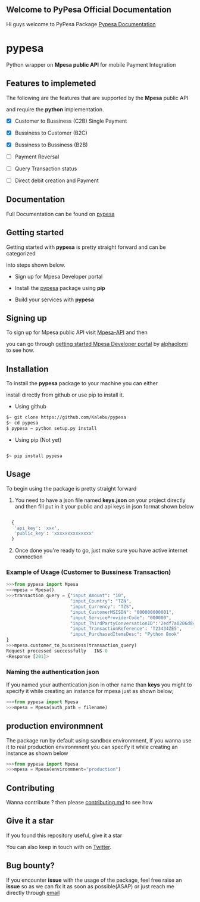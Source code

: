 ## Welcome to PyPesa Official Documentation 

Hi guys welcome to PyPesa Package [Pypesa Documentation](https://github.com/Kalebu/pypesa/edit/gh-pages/index.md) 

# pypesa
Python wrapper on **Mpesa public API** for mobile Payment Integration 


## Features to implemeted 

The following are the features that are supported by the **Mpesa** public API

and require the **python** implementation.


- [x] Customer to Bussiness (C2B) Single Payment 
- [x] Bussiness to Customer (B2C)
- [x] Bussiness to Bussiness (B2B) 
- [ ] Payment Reversal
- [ ] Query Transaction status 
- [ ] Direct debit creation and Payment


## Documentation 

Full Documentation can be found on [pypesa](http://pypesa.github.io)


## Getting started 

Getting started with **pypesa** is pretty straight forward and can be categorized 

into steps shown below.

- Sign up for Mpesa Developer portal 

- Install the [pypesa](http://kalebu.github.io/pypesa) package using **pip**

- Build your services with **pypesa**


## Signing up 

To sign up for Mpesa public API visit [Mpesa-API](https://openapiportal.m-pesa.com/sign-up) and then 

you can go through [getting started Mpesa Developer portal](https://dev.to/alphaolomi/getting-started-with-mpesa-developer-portal-46a4) 
by [alphaolomi](https://github.com/alphaolomi) to see how.

## Installation 

To install the **pypesa** package to your machine you can either 

install directly from github or use pip to install it.

- Using github

```bash
$~ git clone https://github.com/Kalebu/pypesa
$~ cd pypesa
$ pypesa ~ python setup.py install 
```

- Using pip (Not yet)

```

$~ pip install pypesa

```

## Usage

To begin using the package is pretty straight forward 

1. You need to have a json file named **keys.json** on your project directly 
  and then fill put in it your public and api keys in json format shown below 

  ```python

    {
     'api_key': 'xxx', 
     'public_key': 'xxxxxxxxxxxxxx' 
    }
  ```

2. Once done you're ready to go, just make sure you have active internet connection
### Example of Usage (Customer to Bussiness Transaction)

```python
>>>from pypesa import Mpesa
>>>mpesa = Mpesa()
>>>transaction_query = {"input_Amount": "10", 
                        "input_Country": "TZN", 
                        "input_Currency": "TZS", 
                        "input_CustomerMSISDN": "000000000001", 
                        "input_ServiceProviderCode": "000000", 
                        "input_ThirdPartyConversationID":'2edf7a0206d848f6b6fedea26accdc3a', 
                        "input_TransactionReference": 'T23434ZE5',
                        "input_PurchasedItemsDesc": "Python Book"
}
>>>mpesa.customer_to_bussiness(transaction_query)
Request processed successfully   INS-0
<Response [201]>
```

### Naming the authentication json
If you named your authentication json in other name than **keys** you might to 
specify it while creating an instance for mpesa just as shown below;

```python
>>>from pypesa import Mpesa
>>>mpesa = Mpesa(auth_path = filename)
``` 

## production environmnent

The package run by default using sandbox environmnent, If you wanna use it to real production
environmnent you can specify it while creating an instance as shown below 

```python
>>>from pypesa import Mpesa
>>>mpesa = Mpesa(environmnent="production")
```

## Contributing 

Wanna contribute ? then please [contributing.md](https://github.com/Kalebu/pypesa/blob/main/Contributing.md) to see how 


## Give it a star 

If you found this repository useful, give it a star 

You can also keep in touch with on [Twitter](https://twitter.com/j_kalebu).


## Bug bounty?

If you encounter **issue** with the usage of the package, feel free raise an **issue** so as 
we can fix it as soon as possible(ASAP) or just reach me directly through [email](isaackeinstein@gmail.com)

